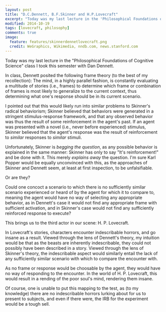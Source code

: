 ```yaml
---
layout: post
title: "D.C.Dennett, B.F.Skinner and H.P.Lovecraft"
excerpt: "Today was my last lecture in the 'Philosophical Foundations of Cognitive Science' class I took this semester with Dan Dennett."
modified: 2014-10-19
tags: [lovecraft, philosophy]
comments: true
image:
  feature: features/skinnerdennetlovecraft.png
  credit: WeGraphics, Wikimedia, nndb.com, news.stanford.com
---
```


Today was my last lecture in the "Philosophical Foundations of Cognitive Science"
class I took this semester with Dan Dennett. 

In class, Dennett posited the following frame theory (to the best of
my recollection): The mind, in a highly parallel fashion, is
constantly evaluating a multitude of stories (i.e., frames) to
determine which frame or combination of frames is most likely to
generalize to the current context, thus determining what one's
response should be in its current scenario. 

I pointed out that this would likely run into similar problems to
Skinner's radical behaviorism; Skinner believed that behaviors were
generated in a stringent stimulus-response framework, and that any
observed behavior was thus the result of some reinforcement in the
agent's past. If an agent was presented with a novel (i.e., never
before experienced) stimulus, Skinner believed that the agent's
response was the result of reinforcement to *similar* responses to
*similar* stimuli. 

Unfortunately, Skinner is *begging the question*, as any possible
behavior is explained in the same manner: Skinner has only to say
"It's reinforcement!" and be done with it. This  merely *explains
away* the question. I'm sure Karl Popper would be equally unconvinced
with this, as the approaches of Skinner and Dennett seem, at least at
first inspection, to be unfalsifiable.
 
Or are they?

Could one concoct a scenario to which there is no sufficiently similar
scenario experienced or heard of by the agent for which it to compare
to, meaning the agent would have no way of selecting any appropriate
behavior, as in Dennett's case it would not find any appropriate frame
with sufficient activation, and in Skinner's case would not find any
sufficiently reinforced response to execute? 

This brings us to the third actor in our scene: H. P. Lovecraft.

In Lovecraft's stories, characters encounter indescribable horrors,
and go insane as a result. Viewed through the lens of Dennett's
theory, my intuition would be that as the beasts are inherently
indescribable, they could not possibly have been described in a
story. Viewed through the lens of Skinner's theory, the indescribable
aspect would similarly entail the lack of any sufficiently similar
scenario with which to compare the encounter with. 

As no frame or response would be choosable by the agent, they would
have no way of responding to the encounter. In the world of
H. P. Lovecraft, this would result in a rending of the poor soul's
mind, rendering them insane. 

Of course, one is unable to put this mapping to the test, as (to my
knowledge) there are no indescribable horrors lurking about for us to
present to subjects, and even if there were, the IRB for the
experiment would be a tough sell. 
